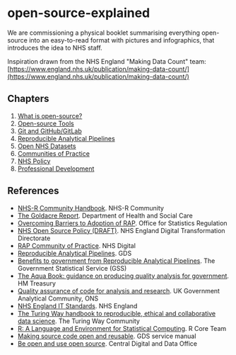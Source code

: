 # open-source-explained

We are commissioning a physical booklet summarising everything open-source into an easy-to-read format with pictures and infographics, that introduces the idea to NHS staff.

Inspiration drawn from the NHS England "Making Data Count" team: [https://www.england.nhs.uk/publication/making-data-count/](https://www.england.nhs.uk/publication/making-data-count/)

## Chapters

1. [What is open-source?](https://github.com/nhs-pycom/open-source-explained/blob/main/1-what-is-open-source.md)
2. [Open-source Tools](https://github.com/nhs-pycom/open-source-explained/blob/main/2-open-source-tools.md)
3. [Git and GitHub/GitLab](https://github.com/nhs-pycom/open-source-explained/blob/main/3-git-and-github-gitlab.md)
4. [Reproducible Analytical Pipelines](https://github.com/nhs-pycom/open-source-explained/blob/main/4.reproducible-analytical-pipelines.md) 
5. [Open NHS Datasets](https://github.com/nhs-pycom/open-source-explained/blob/main/5.open-nhs-datasets.md)
6. [Communities of Practice](https://github.com/nhs-pycom/open-source-explained/blob/main/6.communities-of-practice.md)
7. [NHS Policy](https://github.com/nhs-pycom/open-source-explained/blob/main/7.nhs-policy.md)
8. [Professional Development](https://github.com/nhs-pycom/open-source-explained/blob/main/8.professional-development.md)

## References
- [NHS-R Community Handbook](https://nhs-r-community.github.io/statements-on-tools/index.html). NHS-R Community
- [The Goldacre Report](https://www.goldacrereview.org/). Department of Health and Social Care
- [Overcoming Barriers to Adoption of RAP](https://osr.statisticsauthority.gov.uk/publication/reproducible-analytical-pipelines-overcoming-barriers-to-adoption/). Office for Statistics Regulation
- [NHS Open Source Policy (DRAFT)](https://github.com/nhsx/open-source-policy/blob/main/open-source-policy.md). NHS England Digital Transformation Directorate
- [RAP Community of Practice](https://github.com/NHSDigital/rap-community-of-practice). NHS Digital
- [Reproducible Analytical Pipelines](https://dataingovernment.blog.gov.uk/2017/03/27/reproducible-analytical-pipeline/). GDS
- [Benefits to government from Reproducible Analytical Pipelines](https://gss.civilservice.gov.uk/reproducible-analytical-pipelines/benefits-to-government-from-reproducible-analytical-pipelines/). The Government Statistical Service (GSS)
- [The Aqua Book: guidance on producing quality analysis for government](https://www.gov.uk/government/publications/the-aqua-book-guidance-on-producing-quality-analysis-for-government). HM Treasury
- [Quality assurance of code for analysis and research](https://best-practice-and-impact.github.io/qa-of-code-guidance/checklist_higher.html). UK Government Analytical Community, ONS
- [NHS England IT Standards](https://nhsengland.github.io/it-standards/#/euc/desktop-software?id=open-source-amp-free-software). NHS England
- [The Turing Way handbook to reproducible, ethical and collaborative data science](https://the-turing-way.netlify.app/welcome.html). The Turing Way Community
- [R: A Language and Environment for Statistical Computing](https://www.R-project.org/). R Core Team
- [Making source code open and reusable](https://www.gov.uk/service-manual/technology/making-source-code-open-and-reusable). GDS service manual
- [Be open and use open source](https://www.gov.uk/guidance/be-open-and-use-open-source). Central Digital and Data Office
